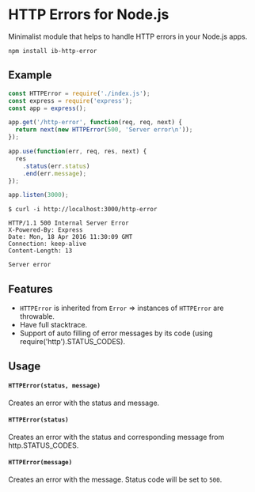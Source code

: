 # HTTP Errors for Node.js

Minimalist module that helps to handle HTTP errors in your Node.js apps.

`npm install ib-http-error`

## Example

```javascript
const HTTPError = require('./index.js');
const express = require('express');
const app = express();

app.get('/http-error', function(req, req, next) {
  return next(new HTTPError(500, 'Server error\n'));
});

app.use(function(err, req, res, next) {
  res
    .status(err.status)
    .end(err.message);
});

app.listen(3000);
```

```shell
$ curl -i http://localhost:3000/http-error

HTTP/1.1 500 Internal Server Error
X-Powered-By: Express
Date: Mon, 18 Apr 2016 11:30:09 GMT
Connection: keep-alive
Content-Length: 13

Server error
```

## Features

- `HTTPError` is inherited from `Error` => instances of `HTTPError` are throwable.
- Have full stacktrace.
- Support of auto filling of error messages by its code (using require('http').STATUS_CODES).

## Usage

#### `HTTPError(status, message)`
Creates an error with the status and message.

#### `HTTPError(status)`
Creates an error with the status and corresponding message from http.STATUS_CODES.

#### `HTTPError(message)`
Creates an error with the message. Status code will be set to `500`.